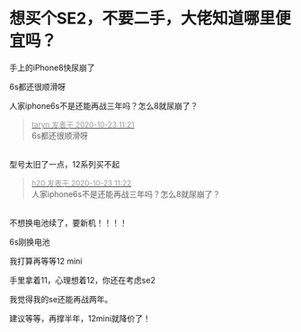 # 想买个SE2，不要二手，大佬知道哪里便宜吗？


手上的iPhone8快尿崩了&nbsp;&nbsp;<img src="static/image/smiley/default/lol.gif" smilieid="12" border="0" alt="" /><img src="static/image/smiley/default/lol.gif" smilieid="12" border="0" alt="" /><img src="static/image/smiley/default/lol.gif" smilieid="12" border="0" alt="" /><img src="static/image/smiley/default/lol.gif" smilieid="12" border="0" alt="" /><img src="static/image/smiley/default/lol.gif" smilieid="12" border="0" alt="" /><img src="static/image/smiley/default/lol.gif" smilieid="12" border="0" alt="" />

6s都还很顺滑呀

人家iphone6s不是还能再战三年吗？怎么8就尿崩了？<img src="static/image/smiley/default/shocked.gif" smilieid="6" border="0" alt="" />

<div class="quote"><blockquote><font size="2"><a href="https://www.hostloc.com/forum.php?mod=redirect&amp;goto=findpost&amp;pid=9340174&amp;ptid=757535" target="_blank"><font color="#999999">taryn 发表于 2020-10-23 11:21</font></a></font><br />
6s都还很顺滑呀</blockquote></div><br />
型号太旧了一点，12系列买不起&nbsp;&nbsp;<img src="static/image/smiley/default/cry.gif" smilieid="4" border="0" alt="" />

<div class="quote"><blockquote><font size="2"><a href="https://www.hostloc.com/forum.php?mod=redirect&amp;goto=findpost&amp;pid=9340177&amp;ptid=757535" target="_blank"><font color="#999999">h20 发表于 2020-10-23 11:22</font></a></font><br />
人家iphone6s不是还能再战三年吗？怎么8就尿崩了？</blockquote></div><br />
不想换电池续了，要新机！！！！ <img src="static/image/smiley/default/time.gif" smilieid="15" border="0" alt="" />

6s刚换电池

我打算再等等12 mini

手里拿着11，心理想着12，你还在考虑se2

我觉得我的se还能再战两年。<img id="aimg_bUtHB" onclick="zoom(this, this.src, 0, 0, 0)" class="zoom" src="https://cdn.jsdelivr.net/gh/hishis/forum-master/public/images/patch.gif" onmouseover="img_onmouseoverfunc(this)" onload="thumbImg(this)" border="0" alt="" />

建议等等，再撑半年，12mini就降价了！<br />
<br />
<img src="static/image/smiley/default/lol.gif" smilieid="12" border="0" alt="" /><img src="static/image/smiley/default/lol.gif" smilieid="12" border="0" alt="" /><img src="static/image/smiley/default/lol.gif" smilieid="12" border="0" alt="" />
